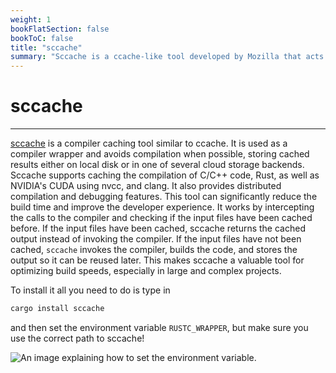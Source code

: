 ```yaml
---
weight: 1
bookFlatSection: false
bookToC: false
title: "sccache"
summary: "Sccache is a ccache-like tool developed by Mozilla that acts as a compiler wrapper, avoiding compilation when possible by caching and reusing intermediate build artifacts across multiple builds, supporting various languages including C/C++, Rust, and NVIDIA's CUDA."
---
```


<!--markdownlint-disable MD025 MD033 -->

# sccache

---

[sccache](https://github.com/mozilla/sccache) is a compiler caching tool similar to ccache. It is used as a compiler wrapper and avoids compilation when possible, storing cached results either on local disk or in one of several cloud storage backends. Sccache supports caching the compilation of C/C++ code, Rust, as well as NVIDIA's CUDA using nvcc, and clang. It also provides distributed compilation and debugging features. This tool can significantly reduce the build time and improve the developer experience. It works by intercepting the calls to the compiler and checking if the input files have been cached before. If the input files have been cached, sccache returns the cached output instead of invoking the compiler. If the input files have not been cached, `sccache` invokes the compiler, builds the code, and stores the output so it can be reused later. This makes sccache a valuable tool for optimizing build speeds, especially in large and complex projects.

To install it all you need to do is type in

```bash
cargo install sccache
```

and then set the environment variable `RUSTC_WRAPPER`, but make sure you use the correct path to sccache!

![An image explaining how to set the environment variable.](/images/rust/sccache-1.png)

